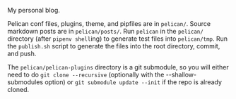 My personal blog.

Pelican conf files, plugins, theme, and pipfiles are in `pelican/`. Source markdown posts are in `pelican/posts/`. Run `pelican` in the `pelican/` directory (after `pipenv shell`ing) to generate test files into `pelican/tmp`. Run the `publish.sh` script to generate the files into the root directory, commit, and push.

The `pelican/pelican-plugins` directory is a git submodule, so you will either need to do `git clone --recursive` (optionally with the --shallow-submodules option) or `git submodule update --init` if the repo is already cloned.

